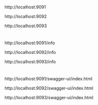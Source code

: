 
http://localhost:9091

http://localhost:9092

http://localhost:9093

#

http://localhost:9091/info

http://localhost:9092/info

http://localhost:9093/info


#


http://localhost:9091/swagger-ui/index.html

http://localhost:9092/swagger-ui/index.html

http://localhost:9093/swagger-ui/index.html
